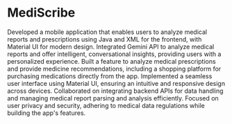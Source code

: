 # MediScribe
Developed a mobile application that enables users to analyze medical reports and prescriptions using Java and XML for the frontend, with Material UI for modern design.
Integrated Gemini API to analyze medical reports and offer intelligent, conversational insights, providing users with a personalized experience.
Built a feature to analyze medical prescriptions and provide medicine recommendations, including a shopping platform for purchasing medications directly from the app.
Implemented a seamless user interface using Material UI, ensuring an intuitive and responsive design across devices.
Collaborated on integrating backend APIs for data handling and managing medical report parsing and analysis efficiently.
Focused on user privacy and security, adhering to medical data regulations while building the app's features.
